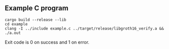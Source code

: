 ## Example C program

```shell
cargo build --release --lib
cd example
clang -I ../include example.c ../target/release/libgroth16_verify.a && ./a.out
```

Exit code is 0 on success and 1 on error.
